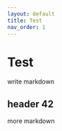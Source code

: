 ```yaml
---
layout: default
title: Test
nav_order: 1
---
```


# Test

write markdown

## header 42

more markdown
<!--stackedit_data:
eyJoaXN0b3J5IjpbLTg3OTI0MTk2Nl19
-->